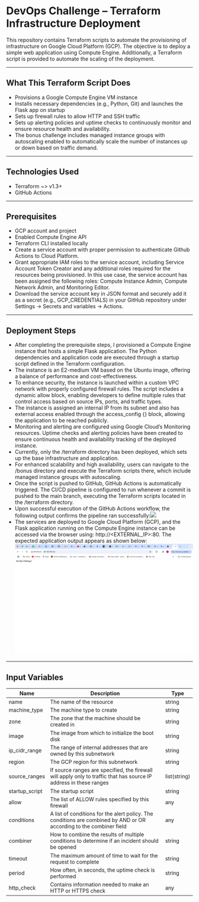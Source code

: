 # DevOps Challenge – Terraform Infrastructure Deployment 

This repository contains Terraform scripts to automate the provisioning of infrastructure on Google Cloud Platform (GCP). The objective is to deploy a simple web application using Compute Engine. Additionally, a Terraform script is provided to automate the scaling of the deployment.

---

## What This Terraform Script Does

- Provisions a Google Compute Engine VM instance
- Installs necessary dependencies (e.g., Python, Git) and launches the Flask app on startup
- Sets up firewall rules to allow HTTP and SSH traffic
- Sets up alerting policies and uptime checks to continuously monitor and ensure resource health and availability.
- The bonus challenge includes managed instance groups with autoscaling enabled to automatically scale the number of instances up or down based on traffic demand.

---

## Technologies Used
- Terraform ~> v1.3+
- GitHub Actions

---

##  Prerequisites

- GCP account and project
- Enabled Compute Engine API
- Terraform CLI installed locally
- Create a service account with proper permission to authenticate Github Actions to Cloud Platform. 
- Grant appropriate IAM roles to the service account, including Service Account Token Creator and any additional roles required for the resources being provisioned. In this use case, the service account has been assigned the following roles: Compute Instance Admin, Compute Network Admin, and Monitoring Editor.
- Download the service account key in JSON format and securely add it as a secret (e.g., GCP_CREDENTIALS) in your GitHub repository under Settings → Secrets and variables → Actions.

---

## Deployment Steps
- After completing the prerequisite steps, I provisioned a Compute Engine instance that hosts a simple Flask application. The Python dependencies and application code are executed through a startup script defined in the Terraform configuration.
- The instance is an E2-medium VM based on the Ubuntu image, offering a balance of performance and cost-effectiveness.
- To enhance security, the instance is launched within a custom VPC network with properly configured firewall rules. The script includes a dynamic allow block, enabling developers to define multiple rules that control access based on source IPs, ports, and traffic types.
- The instance is assigned an internal IP from its subnet and also has external access enabled through the access_config {} block, allowing the application to be reached publicly.
- Monitoring and alerting are configured using Google Cloud’s Monitoring resources. Uptime checks and alerting policies have been created to ensure continuous health and availability tracking of the deployed instance.
- Currently, only the /terraform directory has been deployed, which sets up the base infrastructure and application.
- For enhanced scalability and high availability, users can navigate to the /bonus directory and execute the Terraform scripts there, which include managed instance groups with autoscaling.
- Once the script is pushed to GitHub, GitHub Actions is automatically triggered. The CI/CD pipeline is configured to run whenever a commit is pushed to the main branch, executing the Terraform scripts located in the /terraform directory.
- Upon successful execution of the GitHub Actions workflow, the following output confirms the pipeline ran successfully:![](assets/pipeline-execution-success.png)
- The services are deployed to Google Cloud Platform (GCP), and the Flask application running on the Compute Engine instance can be accessed via the browser using: http://<EXTERNAL_IP>:80. The expected application output appears as shown below: ![](assests/instance-output.png)

---

## Input Variables

| Name | Description | Type |
|------|-------------|------|
| name | The name of the resource | string |
| machine_type | The machine type to create | string |
| zone | The zone that the machine should be created in | string |
| image | The image from which to initialize the boot disk | string |
| ip_cidr_range | The range of internal addresses that are owned by this subnetwork | string |
| region | The GCP region for this subnetwork | string |
| source_ranges | If source ranges are specified, the firewall will apply only to traffic that has source IP address in these ranges | list(string) |
| startup_script | The startup script | string |
| allow | The list of ALLOW rules specified by this firewall | any |
| conditions | A list of conditions for the alert policy. The conditions are combined by AND or OR according to the combiner field | any |
| combiner | How to combine the results of multiple conditions to determine if an incident should be opened | string |
| timeout | The maximum amount of time to wait for the request to complete | string |
| period | How often, in seconds, the uptime check is performed | string |
| http_check | Contains information needed to make an HTTP or HTTPS check | any |